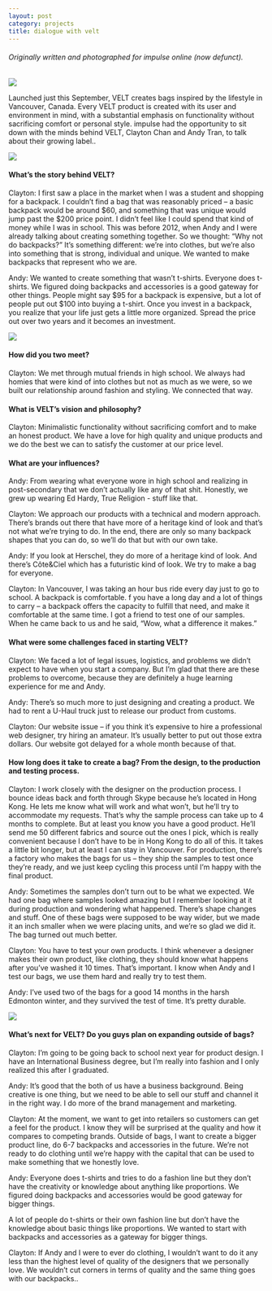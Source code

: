 ```yaml
---
layout: post
category: projects
title: dialogue with velt
---
```


###### Originally written and photographed for impulse online (now defunct). 

<img src="{{ site.url }}/assets/img/velt/download.jpeg">

Launched just this September, VELT creates bags inspired by the lifestyle in Vancouver, Canada. Every VELT product is created with its user and environment in mind, with a substantial emphasis on functionality without sacrificing comfort or personal style. impulse had the opportunity to sit down with the minds behind VELT, Clayton Chan and Andy Tran, to talk about their growing label..

<img src="{{ site.url }}/assets/img/velt/DSC06426.jpg">

#### What’s the story behind VELT?

Clayton: I first saw a place in the market when I was a student and shopping for a backpack. I couldn’t find a bag that was reasonably priced – a basic backpack would be around $60, and something that was unique would jump past the $200 price point. I didn’t feel like I could spend that kind of money while I was in school. This was before 2012, when Andy and I were already talking about creating something together. So we thought: “Why not do backpacks?” It’s something different: we’re into clothes, but we’re also into something that is strong, individual and unique. We wanted to make backpacks that represent who we are.

Andy: We wanted to create something that wasn’t t-shirts. Everyone does t-shirts. We figured doing backpacks and accessories is a good gateway for other things. People might say $95 for a backpack is expensive, but a lot of people put out $100 into buying a t-shirt. Once you invest in a backpack, you realize that your life just gets a little more organized. Spread the price out over two years and it becomes an investment.

<img src="{{ site.url }}/assets/img/velt/DSC06552.jpg">

#### How did you two meet?

Clayton: We met through mutual friends in high school. We always had homies that were kind of into clothes but not as much as we were, so we built our relationship around fashion and styling. We connected that way.

#### What is VELT’s vision and philosophy?

Clayton: Minimalistic functionality without sacrificing comfort and to make an honest product. We have a love for high quality and unique products and we do the best we can to satisfy the customer at our price level.

#### What are your influences?

Andy: From wearing what everyone wore in high school and realizing in post-secondary that we don’t actually like any of that shit. Honestly, we grew up wearing Ed Hardy, True Religion - stuff like that.

Clayton: We approach our products with a technical and modern approach. There’s brands out there that have more of a heritage kind of look and that’s not what we’re trying to do. In the end, there are only so many backpack shapes that you can do, so we’ll do that but with our own take.

Andy: If you look at Herschel, they do more of a heritage kind of look. And there’s Côte&Ciel which has a futuristic kind of look. We try to make a bag for everyone.

Clayton: In Vancouver, I was taking an hour bus ride every day just to go to school. A backpack is comfortable. f you have a long day and a lot of things to carry – a backpack offers the capacity to fulfill that need, and make it comfortable at the same time. I got a friend to test one of our samples. When he came back to us and he said, “Wow, what a difference it makes.”

#### What were some challenges faced in starting VELT?

Clayton: We faced a lot of legal issues, logistics, and problems we didn’t expect to have when you start a company. But I’m glad that there are these problems to overcome, because they are definitely a huge learning experience for me and Andy.

Andy: There’s so much more to just designing and creating a product. We had to rent a U-Haul truck just to release our product from customs.

Clayton: Our website issue – if you think it’s expensive to hire a professional web designer, try hiring an amateur. It’s usually better to put out those extra dollars. Our website got delayed for a whole month because of that.

#### How long does it take to create a bag? From the design, to the production and testing process.

Clayton: I work closely with the designer on the production process. I bounce ideas back and forth through Skype because he’s located in Hong Kong. He lets me know what will work and what won’t, but he’ll try to accommodate my requests. That’s why the sample process can take up to 4 months to complete. But at least you know you have a good product. He’ll send me 50 different fabrics and source out the ones I pick, which is really convenient because I don’t have to be in Hong Kong to do all of this. It takes a little bit longer, but at least I can stay in Vancouver. For production, there’s a factory who makes the bags for us – they ship the samples to test once they’re ready, and we just keep cycling this process until I’m happy with the final product.

Andy: Sometimes the samples don’t turn out to be what we expected. We had one bag where samples looked amazing but I remember looking at it during production and wondering what happened. There’s shape changes and stuff. One of these bags were supposed to be way wider, but we made it an inch smaller when we were placing units, and we’re so glad we did it. The bag turned out much better.

Clayton: You have to test your own products. I think whenever a designer makes their own product, like clothing, they should know what happens after you’ve washed it 10 times. That’s important. I know when Andy and I test our bags, we use them hard and really try to test them.

Andy: I’ve used two of the bags for a good 14 months in the harsh Edmonton winter, and they survived the test of time. It’s pretty durable.

<img src="{{ site.url }}/assets/img/velt/DSC06391.jpg">

#### What’s next for VELT? Do you guys plan on expanding outside of bags?

Clayton: I’m going to be going back to school next year for product design. I have an International Business degree, but I’m really into fashion and I only realized this after I graduated.

Andy: It’s good that the both of us have a business background. Being creative is one thing, but  we need to be able to sell our stuff and channel it in the right way. I do more of the brand management and marketing.

Clayton: At the moment, we want to get into retailers so customers can get a feel for the product. I know they will be surprised at the quality and how it compares to competing brands. Outside of bags, I want to create a bigger product line, do 6-7 backpacks and accessories in the future. We’re not ready to do clothing until we’re happy with the capital that can be used to make something that we honestly love.

Andy: Everyone does t-shirts and tries to do a fashion line but they don’t have the creativity or knowledge about anything like proportions. We figured doing backpacks and accessories would be good gateway for bigger things.

A lot of people do t-shirts or their own fashion line but don’t have the knowledge about basic things like proportions. We wanted to start with backpacks and accessories as a gateway for bigger things.

Clayton: If Andy and I were to ever do clothing, I wouldn’t want to do it any less than the highest level of quality of the designers that we personally love. We wouldn’t cut corners in terms of quality and the same thing goes with our backpacks..